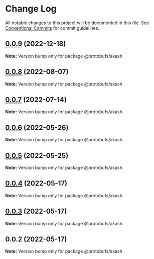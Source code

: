 # Change Log

All notable changes to this project will be documented in this file.
See [Conventional Commits](https://conventionalcommits.org) for commit guidelines.

## [0.0.9](https://github.com/cosmology-tech/proto-registry/compare/@protobufs/akash@0.0.8...@protobufs/akash@0.0.9) (2022-12-18)

**Note:** Version bump only for package @protobufs/akash





## [0.0.8](https://github.com/cosmology-tech/proto-registry/compare/@protobufs/akash@0.0.7...@protobufs/akash@0.0.8) (2022-08-07)

**Note:** Version bump only for package @protobufs/akash





## [0.0.7](https://github.com/cosmology-tech/proto-registry/compare/@protobufs/akash@0.0.6...@protobufs/akash@0.0.7) (2022-07-14)

**Note:** Version bump only for package @protobufs/akash





## [0.0.6](https://github.com/cosmology-tech/proto-registry/compare/@protobufs/akash@0.0.5...@protobufs/akash@0.0.6) (2022-05-26)

**Note:** Version bump only for package @protobufs/akash





## [0.0.5](https://github.com/cosmology-tech/proto-registry/compare/@protobufs/akash@0.0.4...@protobufs/akash@0.0.5) (2022-05-25)

**Note:** Version bump only for package @protobufs/akash





## [0.0.4](https://github.com/cosmology-tech/proto-registry/compare/@protobufs/akash@0.0.3...@protobufs/akash@0.0.4) (2022-05-17)

**Note:** Version bump only for package @protobufs/akash





## [0.0.3](https://github.com/cosmology-tech/proto-registry/compare/@protobufs/akash@0.0.2...@protobufs/akash@0.0.3) (2022-05-17)

**Note:** Version bump only for package @protobufs/akash





## 0.0.2 (2022-05-17)

**Note:** Version bump only for package @protobufs/akash
